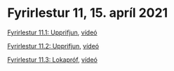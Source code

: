 # Fyrirlestur 11, 15. apríl 2021

[Fyrirlestur 11.1: Upprifjun](11.1.upprifjun.md), [vídeó](https://youtu.be/uiBNzCApC90)

[Fyrirlestur 11.2: Upprifjun](11.2.upprifjun.md), [vídeó](https://youtu.be/kcc4R7NiY4E)

[Fyrirlestur 11.3: Lokapróf](11.3.lokaprof.md), [vídeó](https://youtu.be/rYYCrrA1pCM)

